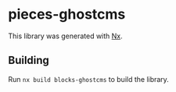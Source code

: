 # pieces-ghostcms

This library was generated with [Nx](https://nx.dev).

## Building

Run `nx build blocks-ghostcms` to build the library.
